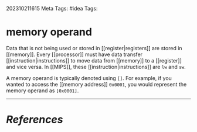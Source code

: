 202310211615
Meta Tags: #idea 
Tags:

# memory operand

Data that is not being used or stored in [[register|registers]] are stored in [[memory]]. Every [[processor]] must have data transfer [[instruction|instructions]] to move data from [[memory]] to a [[register]] and vice versa. In [[MIPS]], these [[instruction|instructions]] are `lw` and `sw`.

A memory operand is typically denoted using `[]`. For example, if you wanted to access the [[memory address]] `0x0001`, you would represent the memory operand as `[0x0001]`. 



---
# *References*